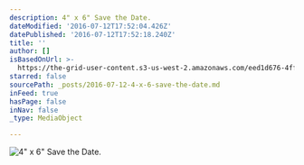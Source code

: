 ```yaml
---
description: 4" x 6" Save the Date.
dateModified: '2016-07-12T17:52:04.426Z'
datePublished: '2016-07-12T17:52:18.240Z'
title: ''
author: []
isBasedOnUrl: >-
  https://the-grid-user-content.s3-us-west-2.amazonaws.com/eed1d676-4ffb-4ffe-a083-9adbdac92c18.jpg
starred: false
sourcePath: _posts/2016-07-12-4-x-6-save-the-date.md
inFeed: true
hasPage: false
inNav: false
_type: MediaObject

---
```

![4" x 6" Save the Date.](https://the-grid-user-content.s3-us-west-2.amazonaws.com/eed1d676-4ffb-4ffe-a083-9adbdac92c18.jpg)